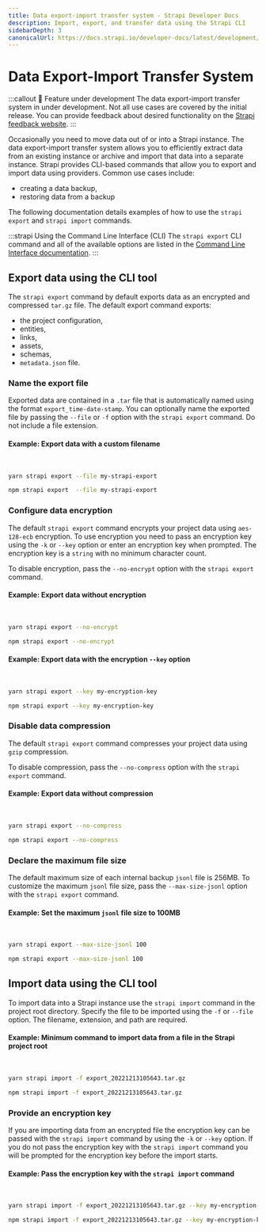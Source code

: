 ```yaml
---
title: Data export-import transfer system - Strapi Developer Docs
description: Import, export, and transfer data using the Strapi CLI
sidebarDepth: 3
canonicalUrl: https://docs.strapi.io/developer-docs/latest/development/export-import.html
---
```


# Data Export-Import Transfer System <BetaBadge />

:::callout 🚧 Feature under development
The data export-import transfer system in under development. Not all use cases are covered by the initial release. You can provide feedback about desired functionality on the [Strapi feedback website](feedback.strapi.io).
:::

Occasionally you need to move data out of or into a Strapi instance. The data export-import transfer system allows you to efficiently extract data from an existing instance or archive and import that data into a separate instance. Strapi provides CLI-based commands that allow you to export and import data using providers. Common use cases include:

- creating a data backup,
- restoring data from a backup
<!-- transferring data between environments such as staging and production,
 moving assets from one hosting solution to another, such as locally hosted to an S3 bucket. -->

 The following documentation details examples of how to use the `strapi export` and `strapi import` commands.

:::strapi Using the Command Line Interface (CLI)
The `strapi export` CLI command and all of the available options are listed in the [Command Line Interface documentation](/developer-docs/latest/developer-resources/cli/CLI#strapi-export.md).
:::

## Export data using the CLI tool

The `strapi export` command by default exports data as an encrypted and compressed `tar.gz` file. The default export command exports:

- the project configuration,
- entities,
- links,
- assets,
- schemas,
- `metadata.json` file.

### Name the export file

Exported data are contained in a `.tar` file that is automatically named using the format `export_time-date-stamp`. You can optionally name the exported file by passing the `--file` or `-f` option with the `strapi export` command. Do not include a file extension.

#### Example: Export data with a custom filename
<br/>
<code-group>
<code-block title="YARN">

```bash
yarn strapi export --file my-strapi-export
```

</code-block>

<code-block title="NPM">

```bash
npm strapi export  --file my-strapi-export
```

</code-block>
</code-group>


### Configure data encryption

The default `strapi export` command encrypts your project data using `aes-128-ecb` encryption. To use encryption you need to pass an encryption key using the `-k` or `--key` option or enter an encryption key when prompted. The encryption key is a `string` with no minimum character count.

To disable encryption, pass the `--no-encrypt` option with the `strapi export` command.

#### Example: Export data without encryption
<br/>
<code-group>
<code-block title="YARN">

```bash
yarn strapi export --no-encrypt
```

</code-block>

<code-block title="NPM">

```bash
npm strapi export --no-encrypt
```

</code-block>
</code-group>

#### Example: Export data with the encryption `--key` option
<br/>
<code-group>
<code-block title="YARN">

```bash
yarn strapi export --key my-encryption-key
```

</code-block>

<code-block title="NPM">

```bash
npm strapi export --key my-encryption-key
```

</code-block>
</code-group>

### Disable data compression

The default `strapi export` command compresses your project data using `gzip` compression.

To disable compression, pass the `--no-compress` option with the `strapi export` command.

#### Example: Export data without compression
<br/>
<code-group>
<code-block title="YARN">

```bash
yarn strapi export --no-compress
```

</code-block>

<code-block title="NPM">

```bash
npm strapi export --no-compress
```

</code-block>
</code-group>

### Declare the maximum file size

The default maximum size of each internal backup `jsonl` file is 256MB. To customize the maximum `jsonl` file size, pass the `--max-size-jsonl` option with the `strapi export` command.

#### Example: Set the maximum `jsonl` file size to 100MB
<br/>
<code-group>
<code-block title="YARN">

```bash
yarn strapi export --max-size-jsonl 100
```

</code-block>

<code-block title="NPM">

```bash
npm strapi export --max-size-jsonl 100
```

</code-block>
</code-group>

<!-- ### Exclude files -->

## Import data using the CLI tool

To import data into a Strapi instance use the `strapi import` command in the project root directory. Specify the file to be imported using the `-f` or `--file` option. The filename, extension, and path are required.
 
#### Example: Minimum command to import data from a file in the Strapi project root
<br/>
<code-group>
<code-block title="YARN">

```bash
yarn strapi import -f export_20221213105643.tar.gz
```

</code-block>

<code-block title="NPM">

```bash
npm strapi import -f export_20221213105643.tar.gz
```

</code-block>
</code-group>

### Provide an encryption key

If you are importing data from an encrypted file the encryption key can be passed with the `strapi import` command by using the `-k` or `--key` option. If you do not pass the encryption key with the `strapi import` command you will be prompted for the encryption key before the import starts.

#### Example: Pass the encryption key with the `strapi import` command
<br/>
<code-group>
<code-block title="YARN">

```bash
yarn strapi import -f export_20221213105643.tar.gz --key my-encryption-key
```

</code-block>

<code-block title="NPM">

```bash
npm strapi import -f export_20221213105643.tar.gz --key my-encryption-key
```

</code-block>
</code-group>

<!-- ### Declare a conflict strategy

Currently, the default and only conflict strategy is `restore`, which deletes all of the data in your local Strapi instance and then loads the data from the imported file. You do not need to declare the `restore` value.

### Declare a version strategy

The `--versionStrategy` option specifies how strictly the imported file Strapi version and the local instance Strapi version must match. The available values are:

| value  | description                                                                                           |
|--------|-------------------------------------------------------------------------------------------------------|
| exact  | (Default) Strapi and plugin versions must match between source and destination                        |
| major  | major version must match                                                                              |
| minor  | minor and major version must match                                                                    |
| patch  | patch, minor, and major version must match (for example, rejects 4.1.1 vs 4.1.1-beta)                 |
| ignore | bypass version check                                                                                  |

### Declare a schema strategy

The `--schemaStrategy` option specifies how strictly the schemas must match between the source and destination. The available values are:

| value  | description                                                                                           |
|--------|-------------------------------------------------------------------------------------------------------|
| exact  | (Default) Schemas (content-types) must exactly match between source and destination.                            |
| strict | Allows differences between `private`, `required`, and `configurable` attributes. Schemas must exist and match in all other ways.                                                                            |

#### Example: Customized command to import data

The following code example imports the `export_20221213105643.tar.gz` file located in the instance root directory. It uses the `patch` version strategy and the `strict` schema strategy.

<code-group>
<code-block title="YARN">

```bash
yarn strapi import -f export_20221213105643.tar.gz --versionStrategy patch --schemaStrategy strict
```

</code-block>

<code-block title="NPM">

```bash
npm strapi import -f export_20221213105643.tar.gz --versionStrategy patch --schemaStrategy strict
```

</code-block>
</code-group>

::: -->
